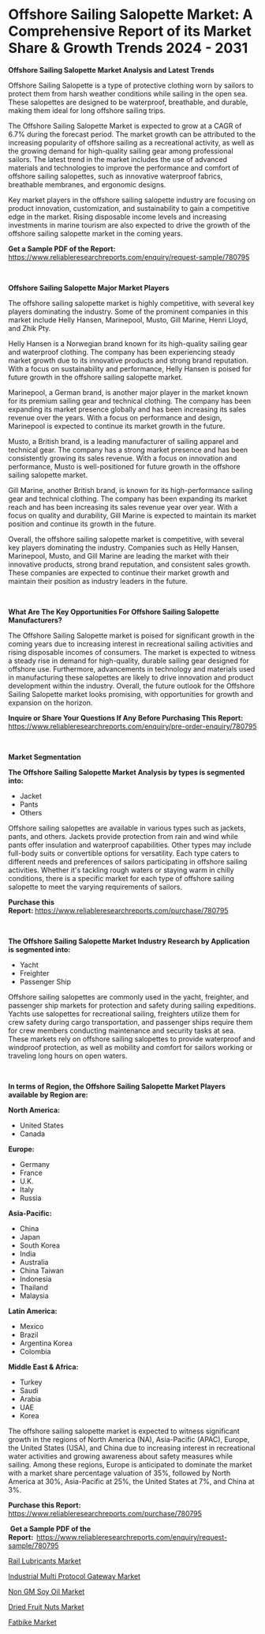 <p><h1>Offshore Sailing Salopette Market: A Comprehensive Report of its Market Share & Growth Trends 2024 - 2031</h1></p><p><strong>Offshore Sailing Salopette Market Analysis and Latest Trends</strong></p>
<p><p>Offshore Sailing Salopette is a type of protective clothing worn by sailors to protect them from harsh weather conditions while sailing in the open sea. These salopettes are designed to be waterproof, breathable, and durable, making them ideal for long offshore sailing trips.</p><p>The Offshore Sailing Salopette Market is expected to grow at a CAGR of 6.7% during the forecast period. The market growth can be attributed to the increasing popularity of offshore sailing as a recreational activity, as well as the growing demand for high-quality sailing gear among professional sailors. The latest trend in the market includes the use of advanced materials and technologies to improve the performance and comfort of offshore sailing salopettes, such as innovative waterproof fabrics, breathable membranes, and ergonomic designs.</p><p>Key market players in the offshore sailing salopette industry are focusing on product innovation, customization, and sustainability to gain a competitive edge in the market. Rising disposable income levels and increasing investments in marine tourism are also expected to drive the growth of the offshore sailing salopette market in the coming years.</p></p>
<p><strong>Get a Sample PDF of the Report:&nbsp;</strong> <a href="https://www.reliableresearchreports.com/enquiry/request-sample/780795">https://www.reliableresearchreports.com/enquiry/request-sample/780795</a></p>
<p>&nbsp;</p>
<p><strong>Offshore Sailing Salopette Major Market Players</strong></p>
<p><p>The offshore sailing salopette market is highly competitive, with several key players dominating the industry. Some of the prominent companies in this market include Helly Hansen, Marinepool, Musto, Gill Marine, Henri Lloyd, and Zhik Pty.</p><p>Helly Hansen is a Norwegian brand known for its high-quality sailing gear and waterproof clothing. The company has been experiencing steady market growth due to its innovative products and strong brand reputation. With a focus on sustainability and performance, Helly Hansen is poised for future growth in the offshore sailing salopette market.</p><p>Marinepool, a German brand, is another major player in the market known for its premium sailing gear and technical clothing. The company has been expanding its market presence globally and has been increasing its sales revenue over the years. With a focus on performance and design, Marinepool is expected to continue its market growth in the future.</p><p>Musto, a British brand, is a leading manufacturer of sailing apparel and technical gear. The company has a strong market presence and has been consistently growing its sales revenue. With a focus on innovation and performance, Musto is well-positioned for future growth in the offshore sailing salopette market.</p><p>Gill Marine, another British brand, is known for its high-performance sailing gear and technical clothing. The company has been expanding its market reach and has been increasing its sales revenue year over year. With a focus on quality and durability, Gill Marine is expected to maintain its market position and continue its growth in the future.</p><p>Overall, the offshore sailing salopette market is competitive, with several key players dominating the industry. Companies such as Helly Hansen, Marinepool, Musto, and Gill Marine are leading the market with their innovative products, strong brand reputation, and consistent sales growth. These companies are expected to continue their market growth and maintain their position as industry leaders in the future.</p></p>
<p>&nbsp;</p>
<p><strong>What Are The Key Opportunities For Offshore Sailing Salopette Manufacturers?</strong></p>
<p><p>The Offshore Sailing Salopette market is poised for significant growth in the coming years due to increasing interest in recreational sailing activities and rising disposable incomes of consumers. The market is expected to witness a steady rise in demand for high-quality, durable sailing gear designed for offshore use. Furthermore, advancements in technology and materials used in manufacturing these salopettes are likely to drive innovation and product development within the industry. Overall, the future outlook for the Offshore Sailing Salopette market looks promising, with opportunities for growth and expansion on the horizon.</p></p>
<p><strong>Inquire or Share Your Questions If Any Before Purchasing This Report:</strong> <a href="https://www.reliableresearchreports.com/enquiry/pre-order-enquiry/780795">https://www.reliableresearchreports.com/enquiry/pre-order-enquiry/780795</a></p>
<p>&nbsp;</p>
<p><strong>Market Segmentation</strong></p>
<p><strong>The Offshore Sailing Salopette Market Analysis by types is segmented into:</strong></p>
<p><ul><li>Jacket</li><li>Pants</li><li>Others</li></ul></p>
<p><p>Offshore sailing salopettes are available in various types such as jackets, pants, and others. Jackets provide protection from rain and wind while pants offer insulation and waterproof capabilities. Other types may include full-body suits or convertible options for versatility. Each type caters to different needs and preferences of sailors participating in offshore sailing activities. Whether it's tackling rough waters or staying warm in chilly conditions, there is a specific market for each type of offshore sailing salopette to meet the varying requirements of sailors.</p></p>
<p><strong>Purchase this Report:&nbsp;</strong><a href="https://www.reliableresearchreports.com/purchase/780795">https://www.reliableresearchreports.com/purchase/780795</a></p>
<p>&nbsp;</p>
<p><strong>The Offshore Sailing Salopette Market Industry Research by Application is segmented into:</strong></p>
<p><ul><li>Yacht</li><li>Freighter</li><li>Passenger Ship</li></ul></p>
<p><p>Offshore sailing salopettes are commonly used in the yacht, freighter, and passenger ship markets for protection and safety during sailing expeditions. Yachts use salopettes for recreational sailing, freighters utilize them for crew safety during cargo transportation, and passenger ships require them for crew members conducting maintenance and security tasks at sea. These markets rely on offshore sailing salopettes to provide waterproof and windproof protection, as well as mobility and comfort for sailors working or traveling long hours on open waters.</p></p>
<p>&nbsp;</p>
<p><strong>In terms of Region, the Offshore Sailing Salopette Market Players available by Region are:</strong></p>
<p>
    <p> <strong> North America: </strong>
        <ul>
            <li>United States</li>
            <li>Canada</li>
        </ul>
        </p> 
    <p> <strong> Europe: </strong>
        <ul>
            <li>Germany</li>
            <li>France</li>
            <li>U.K.</li>
            <li>Italy</li>
            <li>Russia</li>
        </ul>
        </p> 
    <p> <strong> Asia-Pacific: </strong>
        <ul>
            <li>China</li>
            <li>Japan</li>
            <li>South Korea</li>
            <li>India</li>
            <li>Australia</li>
            <li>China Taiwan</li>
            <li>Indonesia</li>
            <li>Thailand</li>
            <li>Malaysia</li>
        </ul>
        </p> 
    <p> <strong> Latin America: </strong>
        <ul>
            <li>Mexico</li>
            <li>Brazil</li>
            <li>Argentina Korea</li>
            <li>Colombia</li>
        </ul>
        </p> 
    <p> <strong> Middle East & Africa: </strong>
        <ul>
            <li>Turkey</li>
            <li>Saudi</li>
            <li>Arabia</li>
            <li>UAE</li>
            <li>Korea</li>
        </ul>
    </p>
    </p>
<p><p>The offshore sailing salopette market is expected to witness significant growth in the regions of North America (NA), Asia-Pacific (APAC), Europe, the United States (USA), and China due to increasing interest in recreational water activities and growing awareness about safety measures while sailing. Among these regions, Europe is anticipated to dominate the market with a market share percentage valuation of 35%, followed by North America at 30%, Asia-Pacific at 25%, the United States at 7%, and China at 3%.</p></p>
<p><strong>Purchase this Report: </strong><a href="https://www.reliableresearchreports.com/purchase/780795">https://www.reliableresearchreports.com/purchase/780795</a></p>
<p>&nbsp;<strong>Get a Sample PDF of the Report:&nbsp;&nbsp;</strong><a href="https://www.reliableresearchreports.com/enquiry/request-sample/780795">https://www.reliableresearchreports.com/enquiry/request-sample/780795</a></p>
<p><strong></strong></p>
<p><p><a href="https://github.com/bmorecock/Market-Research-Report-List-2/blob/main/rail-lubricants-market.md">Rail Lubricants Market</a></p><p><a href="https://medium.com/@cleocarroll2022/industrial-multi-protocol-gateway-market-analysis-its-cagr-market-segmentation-and-global-a3c360522f02">Industrial Multi Protocol Gateway Market</a></p><p><a href="https://medium.com/@gaberaynor54567/non-gm-soy-oil-market-outlook-industry-overview-and-forecast-2024-to-2031-8fb3d39174dc">Non GM Soy Oil Market</a></p><p><a href="https://medium.com/@gaberaynor54567/dried-fruit-nuts-market-size-reveals-the-best-marketing-channels-in-global-industry-1f2d9a72f9e6">Dried Fruit Nuts Market</a></p><p><a href="https://github.com/Krish2023na/Market-Research-Report-List-3/blob/main/fatbike-market.md">Fatbike Market</a></p></p>